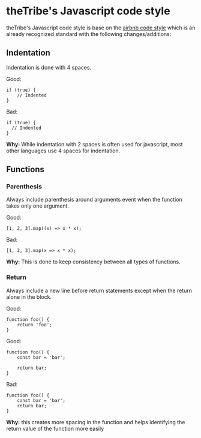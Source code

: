 # theTribe's Javascript code style

theTribe's Javascript code style is base on the [airbnb code style](https://github.com/airbnb/javascript) which is an
already recognized standard with the following changes/additions:

## Indentation

Indentation is done with 4 spaces.

Good:
```
if (true) {
    // Indented
}
```

Bad:
```
if (true) {
  // Indented
}
```

**Why:** While indentation with 2 spaces is often used for javascript, most
other languages use 4 spaces for indentation.

## Functions

### Parenthesis

Always include parenthesis around arguments event when the function takes only
one argument.

Good:
```
[1, 2, 3].map((x) => x * x);
```

Bad:
```
[1, 2, 3].map(x => x * x);
```

**Why:** This is done to keep consistency between all types of functions.

### Return

Always include a new line before return statements except when the return
alone in the block.

Good:
```
function foo() {
    return 'foo';
}
```

Good:
```
function foo() {
    const bar = 'bar';

    return bar;
}
```

Bad:
```
function foo() {
    const bar = 'bar';
    return bar;
}
```

**Why:** this creates more spacing in the function and helps identifying the
return value of the function more easily
